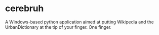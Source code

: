 # cerebruh
A Windows-based python application aimed at putting Wikipedia and the UrbanDictionary at the tip of your finger. One finger.

